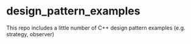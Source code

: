 # design_pattern_examples
This repo includes a little number of C++ design pattern examples (e.g. strategy, observer)
